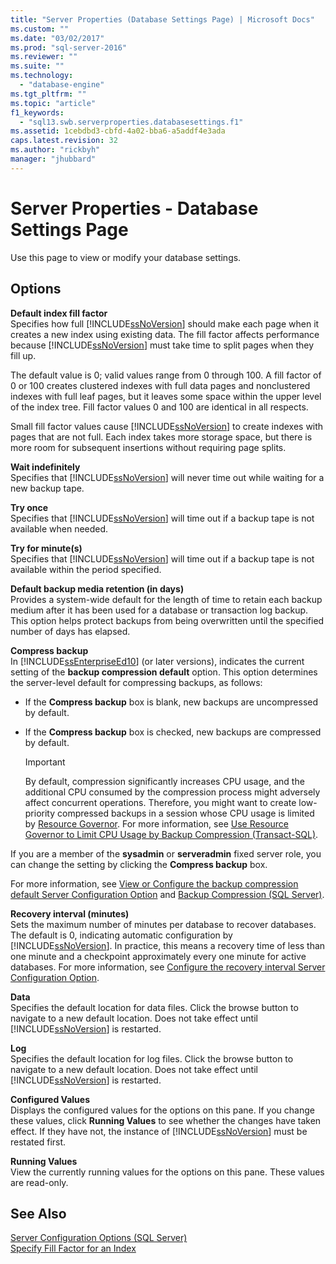 ```yaml
---
title: "Server Properties (Database Settings Page) | Microsoft Docs"
ms.custom: ""
ms.date: "03/02/2017"
ms.prod: "sql-server-2016"
ms.reviewer: ""
ms.suite: ""
ms.technology: 
  - "database-engine"
ms.tgt_pltfrm: ""
ms.topic: "article"
f1_keywords: 
  - "sql13.swb.serverproperties.databasesettings.f1"
ms.assetid: 1cebdbd3-cbfd-4a02-bba6-a5addf4e3ada
caps.latest.revision: 32
ms.author: "rickbyh"
manager: "jhubbard"
---
```

# Server Properties - Database Settings Page
  Use this page to view or modify your database settings.  
  
## Options  
 **Default index fill factor**  
 Specifies how full [!INCLUDE[ssNoVersion](../../../advanced-analytics/r-services/includes/ssnoversion-md.md)] should make each page when it creates a new index using existing data. The fill factor affects performance because [!INCLUDE[ssNoVersion](../../../advanced-analytics/r-services/includes/ssnoversion-md.md)] must take time to split pages when they fill up.  
  
 The default value is 0; valid values range from 0 through 100. A fill factor of 0 or 100 creates clustered indexes with full data pages and nonclustered indexes with full leaf pages, but it leaves some space within the upper level of the index tree. Fill factor values 0 and 100 are identical in all respects.  
  
 Small fill factor values cause [!INCLUDE[ssNoVersion](../../../advanced-analytics/r-services/includes/ssnoversion-md.md)] to create indexes with pages that are not full. Each index takes more storage space, but there is more room for subsequent insertions without requiring page splits.  
  
 **Wait indefinitely**  
 Specifies that [!INCLUDE[ssNoVersion](../../../advanced-analytics/r-services/includes/ssnoversion-md.md)] will never time out while waiting for a new backup tape.  
  
 **Try once**  
 Specifies that [!INCLUDE[ssNoVersion](../../../advanced-analytics/r-services/includes/ssnoversion-md.md)] will time out if a backup tape is not available when needed.  
  
 **Try for minute(s)**  
 Specifies that [!INCLUDE[ssNoVersion](../../../advanced-analytics/r-services/includes/ssnoversion-md.md)] will time out if a backup tape is not available within the period specified.  
  
 **Default backup media retention (in days)**  
 Provides a system-wide default for the length of time to retain each backup medium after it has been used for a database or transaction log backup. This option helps protect backups from being overwritten until the specified number of days has elapsed.  
  
 **Compress backup**  
 In [!INCLUDE[ssEnterpriseEd10](../../../analysis-services/data-mining/includes/ssenterpriseed10-md.md)] (or later versions), indicates the current setting of the **backup compression default** option. This option determines the server-level default for compressing backups, as follows:  
  
-   If the **Compress backup** box is blank, new backups are uncompressed by default.  
  
-   If the **Compress backup** box is checked, new backups are compressed by default.  
  
    > [!IMPORTANT]  
    >  By default, compression significantly increases CPU usage, and the additional CPU consumed by the compression process might adversely affect concurrent operations. Therefore, you might want to create low-priority compressed backups in a session whose CPU usage is limited by [Resource Governor](../../../relational-databases/resource-governor/resource-governor.md). For more information, see [Use Resource Governor to Limit CPU Usage by Backup Compression &#40;Transact-SQL&#41;](../../../relational-databases/backup-restore/use-resource-governor-to-limit-cpu-usage-by-backup-compression-transact-sql.md).  
  
 If you are a member of the **sysadmin** or **serveradmin** fixed server role, you can change the setting by clicking the **Compress backup** box.  
  
 For more information, see [View or Configure the backup compression default Server Configuration Option](../../../database-engine/configure/windows/view-or-configure-the-backup-compression-default-server-configuration-option.md) and [Backup Compression &#40;SQL Server&#41;](../../../relational-databases/backup-restore/backup-compression-sql-server.md).  
  
 **Recovery interval (minutes)**  
 Sets the maximum number of minutes per database to recover databases. The default is 0, indicating automatic configuration by [!INCLUDE[ssNoVersion](../../../advanced-analytics/r-services/includes/ssnoversion-md.md)]. In practice, this means a recovery time of less than one minute and a checkpoint approximately every one minute for active databases. For more information, see [Configure the recovery interval Server Configuration Option](../../../database-engine/configure/windows/configure-the-recovery-interval-server-configuration-option.md).  
  
 **Data**  
 Specifies the default location for data files. Click the browse button to navigate to a new default location. Does not take effect until [!INCLUDE[ssNoVersion](../../../advanced-analytics/r-services/includes/ssnoversion-md.md)] is restarted.  
  
 **Log**  
 Specifies the default location for log files. Click the browse button to navigate to a new default location. Does not take effect until [!INCLUDE[ssNoVersion](../../../advanced-analytics/r-services/includes/ssnoversion-md.md)] is restarted.  
  
 **Configured Values**  
 Displays the configured values for the options on this pane. If you change these values, click **Running Values** to see whether the changes have taken effect. If they have not, the instance of [!INCLUDE[ssNoVersion](../../../advanced-analytics/r-services/includes/ssnoversion-md.md)] must be restated first.  
  
 **Running Values**  
 View the currently running values for the options on this pane. These values are read-only.  
  
## See Also  
 [Server Configuration Options &#40;SQL Server&#41;](../../../database-engine/configure/windows/server-configuration-options-sql-server.md)   
 [Specify Fill Factor for an Index](../../../relational-databases/indexes/specify-fill-factor-for-an-index.md)  
  
  